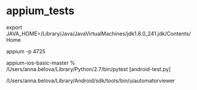 # appium_tests
export JAVA_HOME=/Library/Java/JavaVirtualMachines/jdk1.8.0_241.jdk/Contents/Home

appium -p 4725

appium-ios-basic-master % /Users/anna.belova/Library/Python/2.7/bin/pytest [android-test.py]

/Users/anna.belova/Library/Android/sdk/tools/bin/uiautomatorviewer
